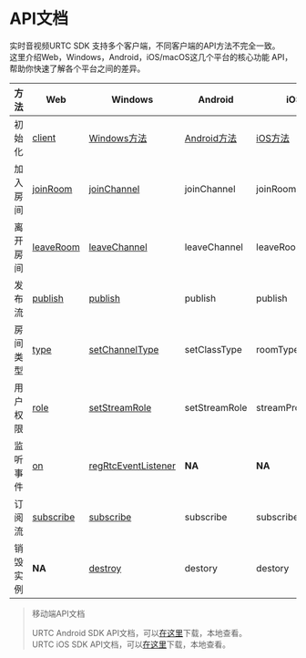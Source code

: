 # API文档

实时音视频URTC SDK 支持多个客户端，不同客户端的API方法不完全一致。    
这里介绍Web，Windows，Android，iOS/macOS这几个平台的核心功能 API，帮助你快速了解各个平台之间的差异。    

| 方法      | Web | Windows | Android | iOS |
|-|-|-|-|-|
| 初始化 | [client](https://github.com/ucloud/urtc-sdk-web#client)  | [Windows方法](https://docs.ucloud.cn/urtc/sdk/VideoStart)  | [Android方法](https://docs.ucloud.cn/urtc/sdk/VideoStart)  | [iOS方法](https://docs.ucloud.cn/urtc/sdk/VideoStart)  |
| 加入房间   | [joinRoom](https://github.com/ucloud/urtc-sdk-web#client-joinroom)  | [joinChannel](https://github.com/ucloud/urtc-win-demo/tree/master/doc#class-joinChannel)  | joinChannel  | joinRoom  |
| 离开房间   | [leaveRoom](https://github.com/ucloud/urtc-sdk-web#client-leaveroom)  | [leaveChannel](https://github.com/ucloud/urtc-win-demo/tree/master/doc#class-leaveChannel)  | leaveChannel  | leaveRoom  |
| 发布流     | [publish](https://github.com/ucloud/urtc-sdk-web#client-publish)  | [publish](https://github.com/ucloud/urtc-win-demo/tree/master/doc#class-publish)  | publish  | publish  |
| 房间类型     | [type](https://github.com/ucloud/urtc-sdk-web#client-constructor)  | [setChannelType](https://github.com/ucloud/urtc-win-demo/tree/master/doc#class-setChannelType)  | setClassType  | roomType  |
| 用户权限     | [role](https://github.com/ucloud/urtc-sdk-web#client-constructor)  | [setStreamRole](https://github.com/ucloud/urtc-win-demo/tree/master/doc#class-setStreamRole)  | setStreamRole  | streamProfile  |
| 监听事件   | [on](https://github.com/ucloud/urtc-sdk-web#client-on)  | [regRtcEventListener](https://github.com/ucloud/urtc-win-demo/tree/master/doc#class-regRtcEventListener)  | **NA**  | **NA**  |
| 订阅流     | [subscribe](https://github.com/ucloud/urtc-sdk-web#client-subscribe)  | [subscribe](https://github.com/ucloud/urtc-win-demo/tree/master/doc#class-subscribe)  | subscribe  | subscribeMethod  |
| 销毁实例   | **NA**  | [destroy](https://github.com/ucloud/urtc-win-demo/tree/master/doc#class-destroy)  | destory  | destory   |

> 移动端API文档
> 
> URTC Android SDK API文档，可以[在这里](https://github.com/ucloud/urtc-android-demo)下载，本地查看。    
> URTC iOS SDK API文档，可以[在这里](https://github.com/ucloud/urtc-ios-demo)下载，本地查看。
